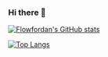 ### Hi there 👋

<!--
**flowfordan/flowfordan** is a ✨ _special_ ✨ repository because its `README.md` (this file) appears on your GitHub profile.

Here are some ideas to get you started:

- 🔭 I’m currently working on ...
- 🌱 I’m currently learning ...
- 👯 I’m looking to collaborate on ...
- 🤔 I’m looking for help with ...
- 💬 Ask me about ...
- 📫 How to reach me: ...
- 😄 Pronouns: ...
- ⚡ Fun fact: ...
-->

[![Flowfordan's GitHub stats](https://github-readme-stats.vercel.app/api?username=flowfordan)](https://github.com/anuraghazra/github-readme-stats)

[![Top Langs](https://github-readme-stats.vercel.app/api/top-langs/?username=flowfordan&langs_count=6)](https://github.com/anuraghazra/github-readme-stats)
